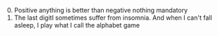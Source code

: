 0. Positive anything is better than negative nothing
mandatory
1. The last digitI sometimes suffer from insomnia. And when I can't fall asleep, I play what I call the alphabet game
